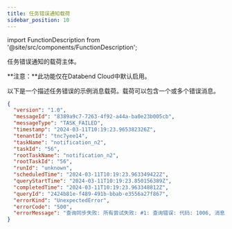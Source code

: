 ```yaml
---
title: 任务错误通知载荷
sidebar_position: 10
---
```

import FunctionDescription from '@site/src/components/FunctionDescription';

<FunctionDescription description="引入或更新于: v1.2.371"/>

任务错误通知的载荷主体。

**注意：**此功能仅在Databend Cloud中默认启用。

以下是一个描述任务错误的示例消息载荷。载荷可以包含一个或多个错误消息。

```json
{
  "version": "1.0",
  "messageId": "8389a9c7-7263-4f92-a44a-ba0e23b005cb",
  "messageType": "TASK_FAILED",
  "timestamp": "2024-03-11T10:19:23.965382326Z",
  "tenantId": "tnc7yee14",
  "taskName": "notification_n2",
  "taskId": "56",
  "rootTaskName": "notification_n2",
  "rootTaskId": "56",
  "runId": "unknown",
  "scheduledTime": "2024-03-11T10:19:23.963349422Z",
  "queryStartTime": "2024-03-11T10:19:23.850156389Z",
  "completedTime": "2024-03-11T10:19:23.963348812Z",
  "queryId": "2424b81e-f489-491b-bbab-e3556a27f867",
  "errorKind": "UnexpectedError",
  "errorCode": "500",
  "errorMessage": "查询同步失败: 所有尝试失败: #1: 查询错误: 代码: 1006, 消息: 在评估函数divide(1, 0)时除以零"
}
```